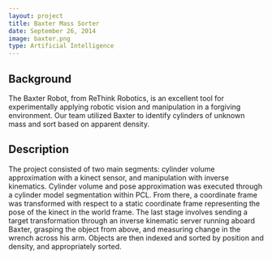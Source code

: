 ```yaml
---
layout: project
title: Baxter Mass Sorter
date: September 26, 2014
image: baxter.png
type: Artificial Intelligence
---
```


## Background
The Baxter Robot, from ReThink Robotics, is an excellent tool for experimentally applying robotic vision and manipulation in a forgiving environment.  Our team utilized Baxter to identify cylinders of unknown mass and sort based on apparent density.

## Description
The project consisted of two main segments: cylinder volume approximation with a kinect sensor, and manipulation with inverse kinematics.  Cylinder volume and pose approximation was executed through a cylinder model segmentation within PCL.  From there, a coordinate frame was transformed with respect to a static coordinate frame representing the pose of the kinect in the world frame.  The last stage involves sending a target transformation through an inverse kinematic server running aboard Baxter, grasping the object from above, and measuring change in the wrench across his arm.  Objects are then indexed and sorted by position and density, and appropriately sorted.
